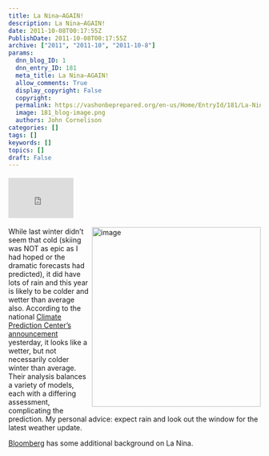 ```yaml
---
title: La Nina–AGAIN!
description: La Nina–AGAIN!
date: 2011-10-08T00:17:55Z
PublishDate: 2011-10-08T00:17:55Z
archive: ["2011", "2011-10", "2011-10-8"]
params:
  dnn_blog_ID: 1
  dnn_entry_ID: 181
  meta_title: La Nina–AGAIN!
  allow_comments: True
  display_copyright: False
  copyright:
  permalink: https://vashonbeprepared.org/en-us/Home/EntryId/181/La-Nina-ndash-AGAIN
  image: 181_blog-image.png
  authors: John Cornelison
categories: []
tags: []
keywords: []
topics: []
draft: False
---
```


<div class="wlWriterHeaderFooter" style="float:none; margin:0px; padding:4px 0px 4px 0px;"><iframe src="http://www.facebook.com/widgets/like.php?href=http://vashoneoc.org/Blogs/VashonPreparedness/tabid/164/EntryId/181/La-Nina-ndash-AGAIN.aspx" scrolling="no" frameborder="0" style="border:none; width:130px; height:80px"></iframe></div><p><a href="./images/181/36162bbefb18_EF80-image_2.png"><img style="background-image: none; border-bottom: 0px; border-left: 0px; margin: 0px 0px 0px 5px; padding-left: 0px; padding-right: 0px; display: inline; float: right; border-top: 0px; border-right: 0px; padding-top: 0px" title="image" border="0" alt="image" align="right" src="./images/181/36162bbefb18_EF80-image_thumb.png" width="337" height="358" /></a>While last winter didn’t seem that cold (skiing was NOT as epic as I had hoped or the dramatic forecasts had predicted), it did have lots of rain and this year is likely to be colder and wetter than average also. According to the national <a href="http://www.cpc.ncep.noaa.gov/products/analysis_monitoring/enso_advisory/ensodisc.html" target="_blank">Climate Prediction Center’s announcement</a> yesterday, it looks like a wetter, but not necessarily colder winter than average. Their analysis balances a variety of models, each with a differing assessment, complicating the prediction. My personal advice: expect rain and look out the window for the latest weather update.</p>  <p><a href="http://www.bloomberg.com/news/2011-10-06/la-nina-forecast-to-strengthen-into-2012-climate-center-says.html" target="_blank">Bloomberg</a> has some additional background on La Nina.</p>
